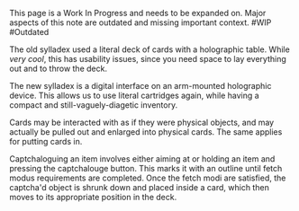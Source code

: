 This page is a Work In Progress and needs to be expanded on. Major aspects of this note are outdated and missing important context. #WIP #Outdated 

The old sylladex used a literal deck of cards with a holographic table. While *very cool*, this has usability issues, since you need space to lay everything out and to throw the deck.

The new sylladex is a digital interface on an arm-mounted holographic device. This allows us to use literal cartridges again, while having a compact and still-vaguely-diagetic inventory.

Cards may be interacted with as if they were physical objects, and may actually be pulled out and enlarged into physical cards. The same applies for putting cards in.

Captchaloguing an item involves either aiming at or holding an item and pressing the captchalouge button. This marks it with an outline until fetch modus requirements are completed. Once the fetch modi are satisfied, the captcha'd object is shrunk down and placed inside a card, which then moves to its appropriate position in the deck.